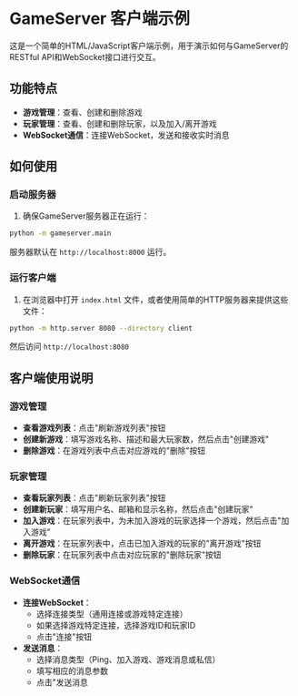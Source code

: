 # GameServer 客户端示例

这是一个简单的HTML/JavaScript客户端示例，用于演示如何与GameServer的RESTful API和WebSocket接口进行交互。

## 功能特点

- **游戏管理**：查看、创建和删除游戏
- **玩家管理**：查看、创建和删除玩家，以及加入/离开游戏
- **WebSocket通信**：连接WebSocket，发送和接收实时消息

## 如何使用

### 启动服务器

1. 确保GameServer服务器正在运行：

```bash
python -m gameserver.main
```

服务器默认在 `http://localhost:8000` 运行。

### 运行客户端

1. 在浏览器中打开 `index.html` 文件，或者使用简单的HTTP服务器来提供这些文件：

```bash
python -m http.server 8080 --directory client
```

然后访问 `http://localhost:8080`

## 客户端使用说明

### 游戏管理

- **查看游戏列表**：点击"刷新游戏列表"按钮
- **创建新游戏**：填写游戏名称、描述和最大玩家数，然后点击"创建游戏"
- **删除游戏**：在游戏列表中点击对应游戏的"删除"按钮

### 玩家管理

- **查看玩家列表**：点击"刷新玩家列表"按钮
- **创建新玩家**：填写用户名、邮箱和显示名称，然后点击"创建玩家"
- **加入游戏**：在玩家列表中，为未加入游戏的玩家选择一个游戏，然后点击"加入游戏"
- **离开游戏**：在玩家列表中，点击已加入游戏的玩家的"离开游戏"按钮
- **删除玩家**：在玩家列表中点击对应玩家的"删除玩家"按钮

### WebSocket通信

- **连接WebSocket**：
  - 选择连接类型（通用连接或游戏特定连接）
  - 如果选择游戏特定连接，选择游戏ID和玩家ID
  - 点击"连接"按钮
- **发送消息**：
  - 选择消息类型（Ping、加入游戏、游戏消息或私信）
  - 填写相应的消息参数
  - 点击"发送消息
